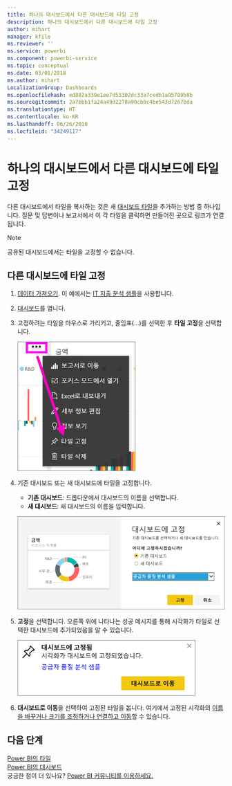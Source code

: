 ```yaml
---
title: 하나의 대시보드에서 다른 대시보드에 타일 고정
description: 하나의 대시보드에서 다른 대시보드에 타일 고정
author: mihart
manager: kfile
ms.reviewer: ''
ms.service: powerbi
ms.component: powerbi-service
ms.topic: conceptual
ms.date: 03/01/2018
ms.author: mihart
LocalizationGroup: Dashboards
ms.openlocfilehash: ed882a339e1ee7d53302dc33a7cedb1a95709b8b
ms.sourcegitcommit: 2a7bbb1fa24a49d2278a90cb0c4be543d7267bda
ms.translationtype: HT
ms.contentlocale: ko-KR
ms.lasthandoff: 06/26/2018
ms.locfileid: "34249117"
---
```

# <a name="pin-a-tile-from-one-dashboard-to-another-dashboard"></a>하나의 대시보드에서 다른 대시보드에 타일 고정
다른 대시보드에서 타일을 복사하는 것은 새 [대시보드 타일](service-dashboard-tiles.md)을 추가하는 방법 중 하나입니다. 질문 및 답변이나 보고서에서 이 각 타일을 클릭하면 만들어진 곳으로 링크가 연결됩니다. 

> [!NOTE]
> 공유된 대시보드에서는 타일을 고정할 수 없습니다.

## <a name="pin-a-tile-to-another-dashboard"></a>다른 대시보드에 타일 고정
1. [데이터 가져오기](service-get-data.md). 이 예에서는 [IT 지출 분석 샘플](sample-it-spend.md)을 사용합니다.
2. [대시보드](service-dashboards.md)를 엽니다.
3. 고정하려는 타일을 마우스로 가리키고, 줄임표(...)를 선택한 후 **타일 고정**을 선택합니다.  
   
   ![줄임표 메뉴](media/service-pin-tile-to-another-dashboard/power-bi-pin-another-dash.png)
4. 기존 대시보드 또는 새 대시보드에 타일을 고정합니다. 
   
   * **기존 대시보드**: 드롭다운에서 대시보드의 이름을 선택합니다.
   * **새 대시보드**: 새 대시보드의 이름을 입력합니다.
   
   ![대시보드에 고정 대화 상자](media/service-pin-tile-to-another-dashboard/pbi_pintoanotherdash.png)
5. **고정**을 선택합니다.
   오른쪽 위에 나타나는 성공 메시지를 통해 시각화가 타일로 선택한 대시보드에 추가되었음을 알 수 있습니다.
   
   ![대시보드에 고정됨 창](media/service-pin-tile-to-another-dashboard/power-bi-pin-success.png)
6. **대시보드로 이동**을 선택하여 고정된 타일을 봅니다. 여기에서 고정된 시각화의 [이름을 바꾸거나 크기를 조정하거나 연결하고 이동](service-dashboard-edit-tile.md)할 수 있습니다.

## <a name="next-steps"></a>다음 단계
[Power BI의 타일](service-dashboard-tiles.md)  
[Power BI의 대시보드](service-dashboards.md)  
궁금한 점이 더 있나요? [Power BI 커뮤니티를 이용하세요.](http://community.powerbi.com/)

